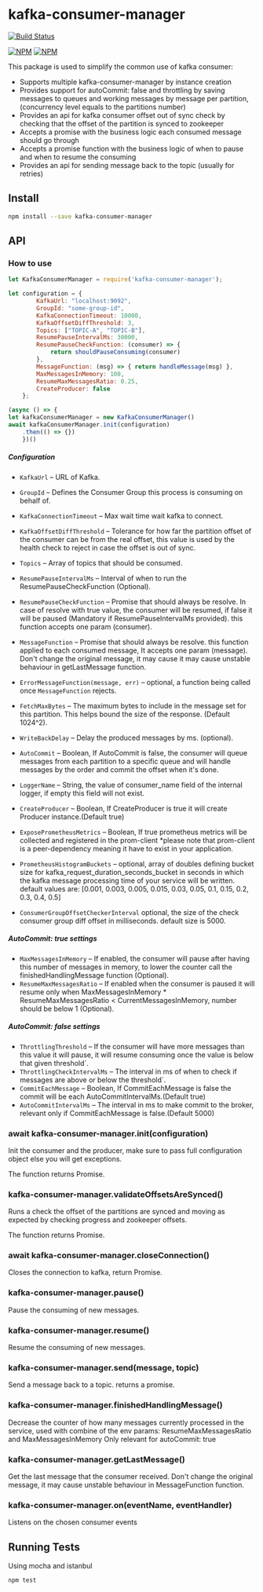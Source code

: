 # kafka-consumer-manager

[![Build Status](https://travis-ci.org/enudler/kafka-consumer-manager.svg?branch=master)](https://travis-ci.org/enudler/kafka-consumer-manager)

[![NPM](https://nodei.co/npm/kafka-consumer-manager.png?downloads=true&downloadRank=true&stars=true)](https://nodei.co/npm/kafka-consumer-manager/)
[![NPM](https://nodei.co/npm-dl/kafka-consumer-manager.png?months=1)](https://nodei.co/npm/kafka-consumer-manager/)

This package is used to simplify the common use of kafka consumer:
* Supports multiple kafka-consumer-manager by instance creation
* Provides support for autoCommit: false and throttling by saving messages to queues and working messages by message per partition, (concurrency level equals to the partitions number)
* Provides an api for kafka consumer offset out of sync check by checking that the offset of the partition is synced to zookeeper
* Accepts a promise with the business logic each consumed message should go through
* Accepts a promise function with the business logic of when to pause and when to resume the consuming
* Provides an api for sending message back to the topic (usually for retries)


## Install
```bash
npm install --save kafka-consumer-manager
```

## API

### How to use

```js
let KafkaConsumerManager = require('kafka-consumer-manager');
```

```js
let configuration = {
        KafkaUrl: "localhost:9092",
        GroupId: "some-group-id",
        KafkaConnectionTimeout: 10000,
        KafkaOffsetDiffThreshold: 3,
        Topics: ["TOPIC-A", "TOPIC-B"],
        ResumePauseIntervalMs: 30000,
        ResumePauseCheckFunction: (consumer) => {
            return shouldPauseConsuming(consumer)
        },
        MessageFunction: (msg) => { return handleMessage(msg) },
        MaxMessagesInMemory: 100,
        ResumeMaxMessagesRatio: 0.25,
        CreateProducer: false
    };

```

```js   
(async () => {
let kafkaConsumerManager = new KafkaConsumerManager()
await kafkaConsumerManager.init(configuration)
    .then(() => {})
    })()
```
##### Configuration

* `KafkaUrl` &ndash; URL of Kafka.
* `GroupId` &ndash; Defines the Consumer Group this process is consuming on behalf of.
* `KafkaConnectionTimeout` &ndash; Max wait time wait kafka to connect.
* `KafkaOffsetDiffThreshold` &ndash; Tolerance for how far the partition offset of the consumer can be from the real offset, this value is used by the health check to reject in case the offset is out of sync.
* `Topics` &ndash; Array of topics that should be consumed.
* `ResumePauseIntervalMs` &ndash; Interval of when to run the ResumePauseCheckFunction (Optional).
* `ResumePauseCheckFunction` &ndash; Promise that should always be resolve. In case of resolve with true value, the consumer will be resumed, if false it will be paused (Mandatory if ResumePauseIntervalMs provided). this function accepts one param (consumer).
* `MessageFunction` &ndash; Promise that should always be resolve. this function applied to each consumed message, It accepts one param (message). Don't change the original message, it may cause it may cause unstable behaviour in getLastMessage function.
* `ErrorMessageFunction(message, err)` &ndash; optional, a function being called once `MessageFunction` rejects.

* `FetchMaxBytes` &ndash; The maximum bytes to include in the message set for this partition. This helps bound the size of the response. (Default 1024^2).
* `WriteBackDelay` &ndash; Delay the produced messages by ms. (optional).
* `AutoCommit` &ndash; Boolean, If AutoCommit is false, the consumer will queue messages from each partition to a specific queue and will handle messages by the order and commit the offset when it's done.
* `LoggerName` &ndash; String, the value of consumer_name field of the internal logger, if empty this field will not exist.
* `CreateProducer` &ndash; Boolean, If CreateProducer is true it will create Producer instance.(Default true)
* `ExposePrometheusMetrics` &ndash; Boolean, If true prometheus metrics will be collected and registered in the prom-client
    *please note that prom-client is a peer-dependency meaning it have to exist in your application.
* `PrometheusHistogramBuckets` &ndash; optional, array of doubles defining bucket size for kafka_request_duration_seconds_bucket in seconds in which the kafka message processing time of your service will be written.
default values are: [0.001, 0.003, 0.005, 0.015, 0.03, 0.05, 0.1, 0.15, 0.2, 0.3, 0.4, 0.5] 
* `ConsumerGroupOffsetCheckerInterval` optional, the size of the check consumer group diff offset in milliseconds. default size is 5000. 


##### AutoCommit: true settings

* `MaxMessagesInMemory` &ndash; If enabled, the consumer will pause after having this number of messages in memory, to lower the counter call the finishedHandlingMessage function (Optional).
* `ResumeMaxMessagesRatio` &ndash; If enabled when the consumer is paused it will resume only when MaxMessagesInMemory * ResumeMaxMessagesRatio < CurrentMessagesInMemory, number should be below 1 (Optional).

##### AutoCommit: false settings

* `ThrottlingThreshold` &ndash; If the consumer will have more messages than this value it will pause, it will resume consuming once the value is below that given threshold`.
* `ThrottlingCheckIntervalMs` &ndash; The interval in ms of when to check if messages are above or below the threshold`.
* `CommitEachMessage` &ndash; Boolean, If CommitEachMessage is false the commit will be each AutoCommitIntervalMs.(Default true)
* `AutoCommitIntervalMs` &ndash; The interval in ms to make commit to the broker, relevant only if CommitEachMessage is false.(Default 5000)

### await kafka-consumer-manager.init(configuration)

Init the consumer and the producer, make sure to pass full configuration object else you will get exceptions.

The function returns Promise.

### kafka-consumer-manager.validateOffsetsAreSynced()

Runs a check the offset of the partitions are synced and moving as expected by checking progress and zookeeper offsets.

The function returns Promise.

### await kafka-consumer-manager.closeConnection()

Closes the connection to kafka, return Promise.

### kafka-consumer-manager.pause()

Pause the consuming of new messages.

### kafka-consumer-manager.resume()

Resume the consuming of new messages.

### kafka-consumer-manager.send(message, topic)

Send a message back to a topic. returns a promise.

### kafka-consumer-manager.finishedHandlingMessage()

Decrease the counter of how many messages currently processed in the service, used with combine of the env params: ResumeMaxMessagesRatio and MaxMessagesInMemory
Only relevant for autoCommit: true

### kafka-consumer-manager.getLastMessage()

Get the last message that the consumer received. Don't change the original message, it may cause unstable behaviour in MessageFunction function.

### kafka-consumer-manager.on(eventName, eventHandler)

Listens on the chosen consumer events

## Running Tests
Using mocha and istanbul 
```bash
npm test
```